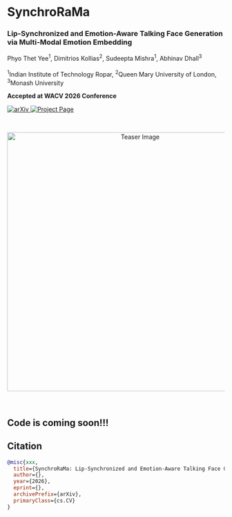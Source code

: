 # SynchroRaMa
### Lip-Synchronized and Emotion-Aware Talking Face Generation via Multi-Modal Emotion Embedding

Phyo Thet Yee<sup>1</sup>, Dimitrios Kollias<sup>2</sup>, Sudeepta Mishra<sup>1</sup>, Abhinav Dhall<sup>3</sup> <br><br>
<sup>1</sup>Indian Institute of Technology Ropar, <sup>2</sup>Queen Mary University of London, <sup>3</sup>Monash University <br>

**Accepted at WACV 2026 Conference**

<p>
  <a href="https://arxiv.org/abs/xxxx.xxxxx">
    <img src="https://img.shields.io/badge/arXiv-Paper-red?style=flat&logo=arxiv" alt="arXiv">
  </a>
  <a href="https://novicemm.github.io/synchrorama">
    <img src="https://img.shields.io/badge/Project-Page-blue?style=flat&logo=google-chrome" alt="Project Page">
  </a>
</p>

<br>
<p align="center">
  <img src="/content/synchrorama_teaser.png" alt="Teaser Image" width="600"/>
</p>
<br>



## Code is coming soon!!!

## Citation
```bibtex
@misc{xxx,
  title={SynchroRaMa: Lip-Synchronized and Emotion-Aware Talking Face Generation via Multi-Modal Emotion Embedding},
  author={},
  year={2026},
  eprint={},
  archivePrefix={arXiv},
  primaryClass={cs.CV}
}

